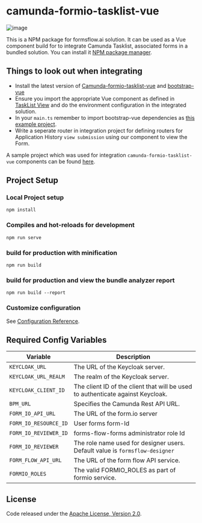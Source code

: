 # camunda-formio-tasklist-vue

![image](https://user-images.githubusercontent.com/70306694/124284590-c3078b80-db6a-11eb-81c7-921cfbe46495.png)

This is a NPM package for formsflow.ai solution. It can be used
as a  Vue component build for to integrate Camunda Tasklist, associated
forms in a bundled solution.  You can install it [NPM package manager](https://www.npmjs.com/package/camunda-formio-tasklist-vue).


## Things to look out when integrating

- Install the latest version of [Camunda-formio-tasklist-vue](https://www.npmjs.com/package/camunda-formio-tasklist-vue) and [bootstrap-vue](https://bootstrap-vue.org/)
- Ensure you import the appropriate Vue component as defined in [TaskList View](https://github.com/AOT-Technologies/forms-flow-ai-extensions/blob/master/camunda-formio-tasklist-vue/src/views/TaskList.vue) and do the environment configuration in the integrated solution.
- In your `main.ts` remember to import bootstrap-vue dependencies as [this example project](https://github.com/ann-aot/service-flow-vue/blob/main/src/main.ts).
- Write a seperate router in integration project for defining routers for
Application History `view submission` using our component to view
the Form.

A sample project which was used for integration `camunda-formio-tasklist-vue`
components can be found [here](https://github.com/AOT-Technologies/service-flow-vue/).

## Project Setup

### Local Project setup
```
npm install
```

### Compiles and hot-reloads for development
```
npm run serve
```

### build for production with minification
```
npm run build
```

### build for production and view the bundle analyzer report
```
npm run build --report
```

### Customize configuration
See [Configuration Reference](https://cli.vuejs.org/config/).

## Required Config Variables

| Variable | Description |
| --- | --- |
|`KEYCLOAK_URL`| The URL of the Keycloak server. |
|`KEYCLOAK_URL_REALM`| The realm of the Keycloak server. |
|`KEYCLOAK_CLIENT_ID`| The client ID of the client that will be used to authenticate against Keycloak. |
| `BPM_URL` | Specifies the Camunda Rest API URL. |
|`FORM_IO_API_URL` | The URL of the form.io server |
|`FORM_IO_RESOURCE_ID`| User forms form-Id |
|`FORM_IO_REVIEWER_ID`| forms-flow-forms administrator role Id |
|`FORM_IO_REVIEWER`| The role name used for designer users. Default value is `formsflow-designer` |
|`FORM_FLOW_API_URL`| The URL of the form flow API  service. |
|`FORMIO_ROLES`| The valid FORMIO_ROLES as part of formio service. |

## License

Code released under the [Apache License, Version 2.0](./LICENSE).
